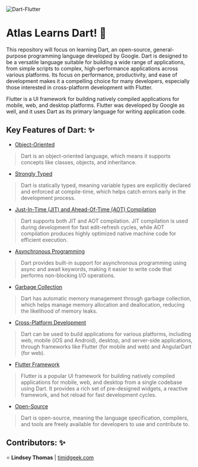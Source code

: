 ![Dart-Flutter](https://miro.medium.com/v2/resize:fit:1358/0*kFl4Z5WbLbBO3if7)
# Atlas Learns Dart! :dart:

This repository will focus on learning Dart, an open-source, general-purpose programming language developed by Google. Dart is designed to be a versatile language suitable for building a wide range of applications, from simple scripts to complex, high-performance applications across various platforms. Its focus on performance, productivity, and ease of development makes it a compelling choice for many developers, especially those interested in cross-platform development with Flutter. 

Flutter is a UI framework for building natively compiled applications for mobile, web, and desktop platforms. Flutter was developed by Google as well, and it uses Dart as its primary language for writing application code.

## Key Features of Dart: :sparkles:

- <ins>Object-Oriented</ins>
> Dart is an object-oriented language, which means it supports concepts like classes, objects, and inheritance.

- <ins>Strongly Typed</ins>
> Dart is statically typed, meaning variable types are explicitly declared and enforced at compile-time, which helps catch errors early in the development process.

- <ins>Just-In-Time (JIT) and Ahead-Of-Time (AOT) Compilation</ins>
> Dart supports both JIT and AOT compilation. JIT compilation is used during development for fast edit-refresh cycles, while AOT compilation produces highly optimized native machine code for efficient execution.

- <ins>Asynchronous Programming</ins>
> Dart provides built-in support for asynchronous programming using async and await keywords, making it easier to write code that performs non-blocking I/O operations.

- <ins>Garbage Collection</ins>
> Dart has automatic memory management through garbage collection, which helps manage memory allocation and deallocation, reducing the likelihood of memory leaks.

- <ins>Cross-Platform Development</ins>
> Dart can be used to build applications for various platforms, including web, mobile (iOS and Android), desktop, and server-side applications, through frameworks like Flutter (for mobile and web) and AngularDart (for web).

- <ins>Flutter Framework</ins>
> Flutter is a popular UI framework for building natively compiled applications for mobile, web, and desktop from a single codebase using Dart. It provides a rich set of pre-designed widgets, a reactive framework, and hot reload for fast development cycles.

- <ins>Open-Source</ins>
> Dart is open-source, meaning the language specification, compilers, and tools are freely available for developers to use and contribute to.


## Contributors: :sparkles:

:star: **Lindsey Thomas** | [timidgeek.com]("https://timidgeek.com/")
